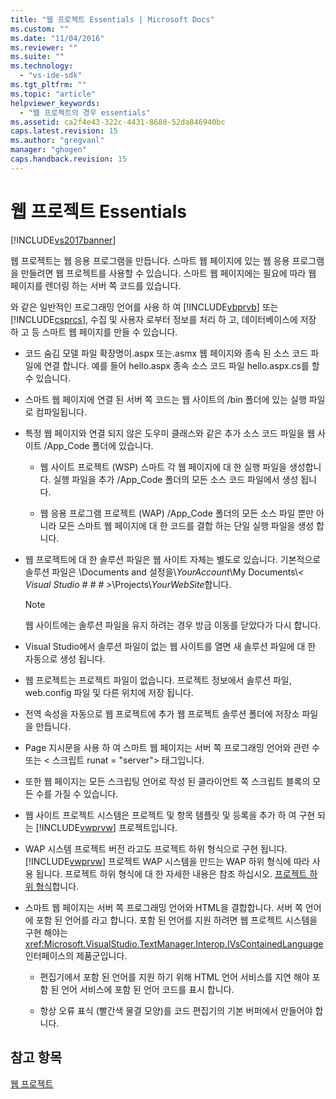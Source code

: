 ```yaml
---
title: "웹 프로젝트 Essentials | Microsoft Docs"
ms.custom: ""
ms.date: "11/04/2016"
ms.reviewer: ""
ms.suite: ""
ms.technology: 
  - "vs-ide-sdk"
ms.tgt_pltfrm: ""
ms.topic: "article"
helpviewer_keywords: 
  - "웹 프로젝트의 경우 essentials"
ms.assetid: ca2f4e43-322c-4431-8680-52da846940bc
caps.latest.revision: 15
ms.author: "gregvanl"
manager: "ghogen"
caps.handback.revision: 15
---
```

# 웹 프로젝트 Essentials
[!INCLUDE[vs2017banner](../../code-quality/includes/vs2017banner.md)]

웹 프로젝트는 웹 응용 프로그램을 만듭니다. 스마트 웹 페이지에 있는 웹 응용 프로그램을 만들려면 웹 프로젝트를 사용할 수 있습니다. 스마트 웹 페이지에는 필요에 따라 웹 페이지를 렌더링 하는 서버 쪽 코드를 있습니다.  
  
 와 같은 일반적인 프로그래밍 언어를 사용 하 여 [!INCLUDE[vbprvb](../../code-quality/includes/vbprvb_md.md)] 또는 [!INCLUDE[csprcs](../../data-tools/includes/csprcs_md.md)], 수집 및 사용자 로부터 정보를 처리 하 고, 데이터베이스에 저장 하 고 등 스마트 웹 페이지를 만들 수 있습니다.  
  
-   코드 숨김 모델 파일 확장명이.aspx 또는.asmx 웹 페이지와 종속 된 소스 코드 파일에 연결 합니다. 예를 들어 hello.aspx 종속 소스 코드 파일 hello.aspx.cs를 할 수 있습니다.  
  
-   스마트 웹 페이지에 연결 된 서버 쪽 코드는 웹 사이트의 /bin 폴더에 있는 실행 파일로 컴파일됩니다.  
  
-   특정 웹 페이지와 연결 되지 않은 도우미 클래스와 같은 추가 소스 코드 파일을 웹 사이트 /App_Code 폴더에 있습니다.  
  
    -   웹 사이트 프로젝트 (WSP) 스마트 각 웹 페이지에 대 한 실행 파일을 생성합니다. 실행 파일을 추가 /App_Code 폴더의 모든 소스 코드 파일에서 생성 됩니다.  
  
    -   웹 응용 프로그램 프로젝트 (WAP) /App_Code 폴더의 모든 소스 파일 뿐만 아니라 모든 스마트 웹 페이지에 대 한 코드를 결합 하는 단일 실행 파일을 생성 합니다.  
  
-   웹 프로젝트에 대 한 솔루션 파일은 웹 사이트 자체는 별도로 있습니다. 기본적으로 솔루션 파일은 \Documents and 설정을\\*YourAccount*\My Documents\\*\< Visual Studio # # # >*\Projects\\*YourWebSite*합니다.  
  
    > [!NOTE]
    >  웹 사이트에는 솔루션 파일을 유지 하려는 경우 방금 이동를 닫았다가 다시 합니다.  
  
-   Visual Studio에서 솔루션 파일이 없는 웹 사이트를 열면 새 솔루션 파일에 대 한 자동으로 생성 됩니다.  
  
-   웹 프로젝트는 프로젝트 파일이 없습니다. 프로젝트 정보에서 솔루션 파일, web.config 파일 및 다른 위치에 저장 됩니다.  
  
-   전역 속성을 자동으로 웹 프로젝트에 추가 웹 프로젝트 솔루션 폴더에 저장소 파일을 만듭니다.  
  
-   Page 지시문을 사용 하 여 스마트 웹 페이지는 서버 쪽 프로그래밍 언어와 관련 수 또는 \< 스크립트 runat = "server"> 태그입니다.  
  
-   또한 웹 페이지는 모든 스크립팅 언어로 작성 된 클라이언트 쪽 스크립트 블록의 모든 수를 가질 수 있습니다.  
  
-   웹 사이트 프로젝트 시스템은 프로젝트 및 항목 템플릿 및 등록을 추가 하 여 구현 되는 [!INCLUDE[vwprvw](../../extensibility/internals/includes/vwprvw_md.md)] 프로젝트입니다.  
  
-   WAP 시스템 프로젝트 버전 라고도 프로젝트 하위 형식으로 구현 됩니다.  [!INCLUDE[vwprvw](../../extensibility/internals/includes/vwprvw_md.md)] 프로젝트 WAP 시스템을 만드는 WAP 하위 형식에 따라 사용 됩니다. 프로젝트 하위 형식에 대 한 자세한 내용은 참조 하십시오. [프로젝트 하위 형식](../../extensibility/internals/project-subtypes.md)합니다.  
  
-   스마트 웹 페이지는 서버 쪽 프로그래밍 언어와 HTML을 결합합니다. 서버 쪽 언어에 포함 된 언어를 라고 합니다. 포함 된 언어를 지원 하려면 웹 프로젝트 시스템을 구현 해야는 <xref:Microsoft.VisualStudio.TextManager.Interop.IVsContainedLanguage> 인터페이스의 제품군입니다.  
  
    -   편집기에서 포함 된 언어를 지원 하기 위해 HTML 언어 서비스를 지연 해야 포함 된 언어 서비스에 포함 된 언어 코드를 표시 합니다.  
  
    -   항상 오류 표식 (빨간색 물결 모양)를 코드 편집기의 기본 버퍼에서 만들어야 합니다.  
  
## <a name="see-also"></a>참고 항목  
 [웹 프로젝트](../../extensibility/internals/web-projects.md)